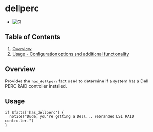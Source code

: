 # dellperc

* ![CI](https://github.com/lsst-it/lsst-itconf/actions/workflows/ci.yml/badge.svg)

## Table of Contents


1. [Overview](#overview)
1. [Usage - Configuration options and additional functionality](#usage)

## Overview

Provides the `has_dellperc` fact used to determine if a system has a Dell PERC
RAID controller installed.

## Usage

```puppet
if $facts['has_dellperc'] {
  notice("Dude, you're getting a Dell... rebranded LSI RAID controller.")
}
```
